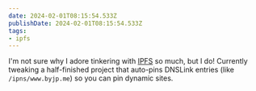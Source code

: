 ```yaml
---
date: 2024-02-01T08:15:54.533Z
publishDate: 2024-02-01T08:15:54.533Z
tags:
- ipfs
---
```


I'm not sure why I adore tinkering with [IPFS](/tags/ipfs) so much, but I do! Currently tweaking a half-finished project that auto-pins DNSLink entries (like `/ipns/www.byjp.me`) so you can pin dynamic sites.
